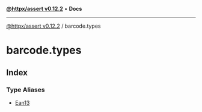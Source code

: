 [**@httpx/assert v0.12.2**](../README.md) • **Docs**

***

[@httpx/assert v0.12.2](../README.md) / barcode.types

# barcode.types

## Index

### Type Aliases

- [Ean13](type-aliases/Ean13.md)
